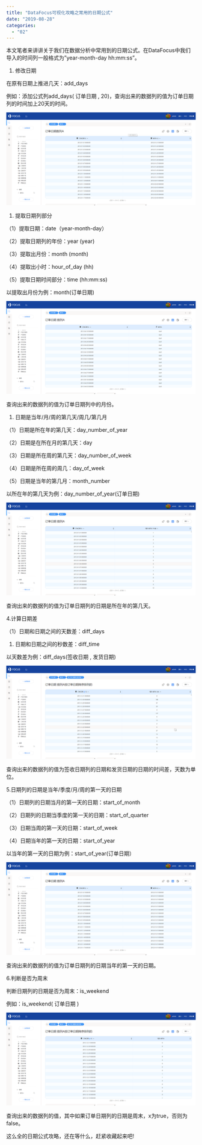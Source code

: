 ```yaml
---
title: "DataFocus可视化攻略之常用的日期公式"
date: "2019-08-28"
categories: 
  - "02"
---
```


本文笔者来讲讲关于我们在数据分析中常用到的日期公式。在DataFocus中我们导入的时间列一般格式为”year-month-day hh:mm:ss”。

1. 修改日期

在原有日期上推进几天：add\_days

例如：添加公式列add\_days( 订单日期 , 20)，查询出来的数据列的值为订单日期列的时间加上20天的时间。

![](images/word-image-354.png)

1. 提取日期列部分

（1）提取日期：date（year-month-day）

（2）提取日期列的年份：year (year)

（3）提取出月份：month (month)

（4）提取出小时：hour\_of\_day (hh)

（5）提取日期时间部分：time (hh:mm:ss)

以提取出月份为例：month(订单日期)

![](images/word-image-355.png)

查询出来的数据列的值为订单日期列中的月份。

1. 日期是当年/月/周的第几天/周几/第几月

（1）日期是所在年的第几天：day\_number\_of\_year

（2）日期是在所在月的第几天：day

（3）日期是所在周的第几天：day\_number\_of\_week

（4）日期是所在周的周几：day\_of\_week

（5）日期是当年的第几月：month\_number

以所在年的第几天为例：day\_number\_of\_year(订单日期)

![](images/word-image-356.png)

查询出来的数据列的值为订单日期列的日期是所在年的第几天。

4.计算日期差

（1）日期和日期之间的天数差：diff\_days

1. 日期和日期之间的秒数差：diff\_time

以天数差为例：diff\_days(签收日期 , 发货日期)

![](images/word-image-357.png)

查询出来的数据列的值为签收日期列的日期和发货日期的日期的时间差，天数为单位。

5.日期列的日期是当年/季度/月/周的第一天的日期

（1）日期列的日期当月的第一天的日期：start\_of\_month

（2）日期列的日期当季度的第一天的日期：start\_of\_quarter

（3）日期当周的第一天的日期：start\_of\_week

（4）日期当年的第一天的日期：start\_of\_year

以当年的第一天的日期为例：start\_of\_year(订单日期）

![](images/word-image-358.png)

查询出来的数据列的值为订单日期列的日期当年的第一天的日期。

6.判断是否为周末

判断日期列的日期是否为周末：is\_weekend

例如：is\_weekend( 订单日期 )

![](images/word-image-359.png)

查询出来的数据列的值，其中如果订单日期列的日期是周末，x为true，否则为false。

这么全的日期公式攻略，还在等什么，赶紧收藏起来吧!
